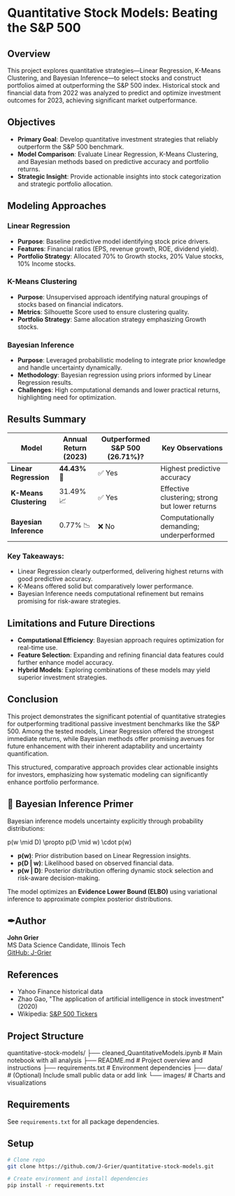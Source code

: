 # Quantitative Stock Models: Beating the S&P 500

## Overview
This project explores quantitative strategies—Linear Regression, K-Means Clustering, and Bayesian Inference—to select stocks and construct portfolios aimed at outperforming the S&P 500 index. Historical stock and financial data from 2022 was analyzed to predict and optimize investment outcomes for 2023, achieving significant market outperformance.

## Objectives
- **Primary Goal**: Develop quantitative investment strategies that reliably outperform the S&P 500 benchmark.
- **Model Comparison**: Evaluate Linear Regression, K-Means Clustering, and Bayesian methods based on predictive accuracy and portfolio returns.
- **Strategic Insight**: Provide actionable insights into stock categorization and strategic portfolio allocation.


## Modeling Approaches

### Linear Regression
- **Purpose**: Baseline predictive model identifying stock price drivers.
- **Features**: Financial ratios (EPS, revenue growth, ROE, dividend yield).
- **Portfolio Strategy**: Allocated 70% to Growth stocks, 20% Value stocks, 10% Income stocks.

### K-Means Clustering
- **Purpose**: Unsupervised approach identifying natural groupings of stocks based on financial indicators.
- **Metrics**: Silhouette Score used to ensure clustering quality.
- **Portfolio Strategy**: Same allocation strategy emphasizing Growth stocks.

### Bayesian Inference
- **Purpose**: Leveraged probabilistic modeling to integrate prior knowledge and handle uncertainty dynamically.
- **Methodology**: Bayesian regression using priors informed by Linear Regression results.
- **Challenges**: High computational demands and lower practical returns, highlighting need for optimization.


## Results Summary

| Model                | Annual Return (2023) | Outperformed S&P 500 (26.71%)? | Key Observations                 |
|----------------------|----------------------|--------------------------------|----------------------------------|
| **Linear Regression**| **44.43%** 🚀        | ✅ Yes                         | Highest predictive accuracy      |
| **K-Means Clustering**| 31.49% 📈           | ✅ Yes                         | Effective clustering; strong but lower returns |
| **Bayesian Inference**| 0.77% 📉            | ❌ No                          | Computationally demanding; underperformed |

### Key Takeaways:
- Linear Regression clearly outperformed, delivering highest returns with good predictive accuracy.
- K-Means offered solid but comparatively lower performance.
- Bayesian Inference needs computational refinement but remains promising for risk-aware strategies.

## Limitations and Future Directions
- **Computational Efficiency**: Bayesian approach requires optimization for real-time use.
- **Feature Selection**: Expanding and refining financial data features could further enhance model accuracy.
- **Hybrid Models**: Exploring combinations of these models may yield superior investment strategies.

## Conclusion
This project demonstrates the significant potential of quantitative strategies for outperforming traditional passive investment benchmarks like the S&P 500. Among the tested models, Linear Regression offered the strongest immediate returns, while Bayesian methods offer promising avenues for future enhancement with their inherent adaptability and uncertainty quantification.

This structured, comparative approach provides clear actionable insights for investors, emphasizing how systematic modeling can significantly enhance portfolio performance.

## 🧮 Bayesian Inference Primer
Bayesian inference models uncertainty explicitly through probability distributions:

p(w \mid D) \propto p(D \mid w) \cdot p(w)

- **p(w)**: Prior distribution based on Linear Regression insights.
- **p(D | w)**: Likelihood based on observed financial data.
- **p(w | D)**: Posterior distribution offering dynamic stock selection and risk-aware decision-making.

The model optimizes an **Evidence Lower Bound (ELBO)** using variational inference to approximate complex posterior distributions.

## ✒Author
**John Grier**  
MS Data Science Candidate, Illinois Tech  
[GitHub: J-Grier](https://github.com/J-Grier)

## References
- Yahoo Finance historical data
- Zhao Gao, \"The application of artificial intelligence in stock investment\" (2020)
- Wikipedia: [S&P 500 Tickers](https://en.wikipedia.org/wiki/List_of_S%26P_500_companies)


## Project Structure

quantitative-stock-models/ ├── cleaned_QuantitativeModels.ipynb # Main notebook with all analysis ├── README.md # Project overview and instructions ├── requirements.txt # Environment dependencies ├── data/ # (Optional) Include small public data or add link └── images/ # Charts and visualizations

## Requirements

See `requirements.txt` for all package dependencies.

## Setup

```bash
# Clone repo
git clone https://github.com/J-Grier/quantitative-stock-models.git

# Create environment and install dependencies
pip install -r requirements.txt

